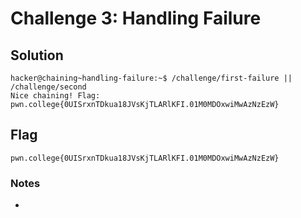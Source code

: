 # Challenge 3: Handling Failure

## Solution

```
hacker@chaining~handling-failure:~$ /challenge/first-failure || /challenge/second
Nice chaining! Flag: pwn.college{0UISrxnTDkua18JVsKjTLARlKFI.01M0MDOxwiMwAzNzEzW}
```
## Flag
`pwn.college{0UISrxnTDkua18JVsKjTLARlKFI.01M0MDOxwiMwAzNzEzW}`
### Notes
-